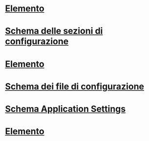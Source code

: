 # [Elemento <linkedConfiguration>](linkedconfiguration-element.md)
# [Schema delle sezioni di configurazione](configuration-sections-schema.md)
# [Elemento <assemblyBinding>](assemblybinding-element-for-configuration.md)
# [Schema dei file di configurazione](index.md)
# [Schema Application Settings](application-settings-schema.md)
# [Elemento <Configuration>](configuration-element.md)
